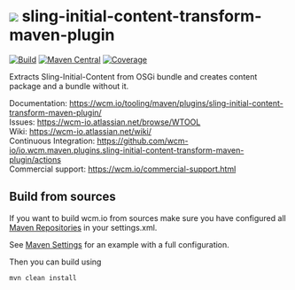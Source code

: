<img src="https://wcm.io/images/favicon-16@2x.png"/> sling-initial-content-transform-maven-plugin
======
[![Build](https://github.com/wcm-io/io.wcm.maven.plugins.sling-initial-content-transform-maven-plugin/workflows/Build/badge.svg?branch=develop)](https://github.com/wcm-io/io.wcm.maven.plugins.sling-initial-content-transform-maven-plugin/actions?query=workflow%3ABuild+branch%3Adevelop)
[![Maven Central](https://img.shields.io/maven-central/v/io.wcm.maven.plugins/sling-initial-content-transform-maven-plugin)](https://repo1.maven.org/maven2/io/wcm/maven/plugins/sling-initial-content-transform-maven-plugin)
[![Coverage](https://sonarcloud.io/api/project_badges/measure?project=wcm-io_io.wcm.maven.plugins.sling-initial-content-transform-maven-plugin&metric=coverage)](https://sonarcloud.io/summary/new_code?id=wcm-io_io.wcm.maven.plugins.sling-initial-content-transform-maven-plugin)

Extracts Sling-Initial-Content from OSGi bundle and creates content package and a bundle without it.

Documentation: https://wcm.io/tooling/maven/plugins/sling-initial-content-transform-maven-plugin/<br/>
Issues: https://wcm-io.atlassian.net/browse/WTOOL<br/>
Wiki: https://wcm-io.atlassian.net/wiki/<br/>
Continuous Integration: https://github.com/wcm-io/io.wcm.maven.plugins.sling-initial-content-transform-maven-plugin/actions<br/>
Commercial support: https://wcm.io/commercial-support.html


## Build from sources

If you want to build wcm.io from sources make sure you have configured all [Maven Repositories](https://wcm.io/maven.html) in your settings.xml.

See [Maven Settings](https://github.com/wcm-io/io.wcm.maven.plugins.sling-initial-content-transform-maven-plugin/blob/develop/.maven-settings.xml) for an example with a full configuration.

Then you can build using

```
mvn clean install
```

